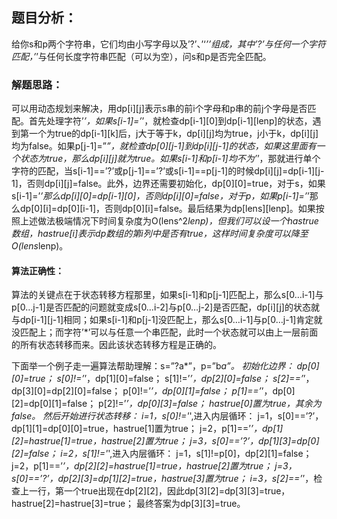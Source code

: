 ## 题目分析：
给你s和p两个字符串，它们均由小写字母以及’?’、’‘*’’组成，其中’?’与任何一个字符匹配，’*’与任何长度字符串匹配（可以为空），问s和p是否完全匹配。

### 解题思路：
可以用动态规划来解决，用dp[i][j]表示s串的前i个字母和p串的前j个字母是否匹配。首先处理字符’*’，如果s[i-1]=’*’，就检查dp[i-1][0]到dp[i-1][lenp]的状态，遇到第一个为true的dp[i-1][k]后，j大于等于k，dp[i][j]均为true，j小于k，dp[i][j]均为false。如果p[j-1]=”*”，就检查dp[0][j-1]到dp[i][j-1]的状态，如果这里面有一个状态为true，那么dp[i][j]就为true。如果s[i-1]和p[i-1]均不为’*’，那就进行单个字符的匹配，当s[i-1]==’?’或p[j-1]==’?’或s[i-1]==p[j-1]的时候dp[i][j]=dp[i-1][j-1]，否则dp[i][j]=false。此外，边界还需要初始化，dp[0][0]=true，对于s，如果s[i-1]=’*’那么dp[i][0]=dp[i-1][0]，否则dp[i][0]=false，对于p，如果p[i-1]=’*’那么dp[0][i]=dp[0][i-1]，否则dp[0][i]=false。最后结果为dp[lens][lenp]。如果按照上述做法极端情况下时间复杂度为O(lens^2*lenp)，但我们可以设一个hastrue数组，hastrue[i]表示dp数组的第i列中是否有true，这样时间复杂度可以降至O(lens*lenp)。

#### 算法正确性：
算法的关键点在于状态转移方程那里，如果s[i-1]和p[j-1]匹配上，那么s[0…i-1]与p[0…j-1]是否匹配的问题就变成s[0…i-2]与p[0…j-2]是否匹配，dp[i][j]的状态就与dp[i-1][j-1]相同；如果s[i-1]和p[j-1]没匹配上，那么s[0…i-1]与p[0…j-1]肯定就没匹配上；而字符’*’可以与任意一个串匹配，此时一个状态就可以由上一层前面的所有状态转移而来。因此该状态转移方程是正确的。

下面举一个例子走一遍算法帮助理解：s=”?a*”，p=”b*a”。
初始化边界：
dp[0][0]=true；
s[0]!=’*’，dp[1][0]=false；
s[1]!=’*’，dp[2][0]=false；
s[2]==’*’，dp[3][0]=dp[2][0]=false；
p[0]!=’*’，dp[0][1]=false；
p[1]==’*’，dp[0][2]=dp[0][1]=false；
p[2]!=’*’，dp[0][3]=false；
hastrue[0]置为true，其余为false。
然后开始进行状态转移：
i=1，s[0]!='*',进入内层循环：
j=1，s[0]==’?’，dp[1][1]=dp[0][0]=true，hastrue[1]置为true；
j=2，p[1]==’*’，dp[1][2]=hastrue[1]=true，hastrue[2]置为true；
j=3，s[0]==’?’，dp[1][3]=dp[0][2]=false；
i=2，s[1]!='*',进入内层循环：
j=1，s[1]!=p[0]，dp[2][1]=false；
j=2，p[1]==’*’，dp[2][2]=hastrue[1]=true，hastrue[2]置为true；
j=3，s[0]==’?’，dp[2][3]=dp[1][2]=true，hastrue[3]置为true；
i=3，s[2]==’*’，检查上一行，第一个true出现在dp[2][2]，因此dp[3][2]=dp[3][3]=true，hastrue[2]=hastrue[3]=true；
最终答案为dp[3][3]=true。
